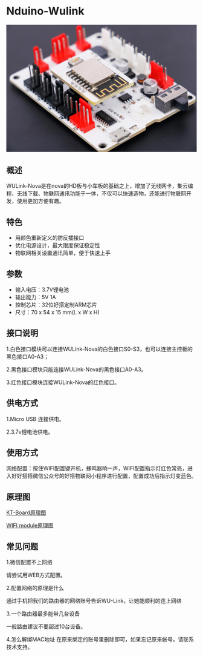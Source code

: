 # Nduino-Wulink

![](../../.gitbook/assets/wulink-nova-1.png)

## 概述
WULink-Nova是在nova的HD板与小车板的基础之上，增加了无线网卡，集云编程、无线下载、物联网通讯功能于一体，不仅可以快速造物，还能进行物联网开发，使用更加方便有趣。

## 特色
- 用颜色重新定义的防反插接口
- 优化电源设计，最大限度保证稳定性
- 物联网相关设置通讯简单，便于快速上手

## 参数
- 输入电压：3.7V锂电池
- 输出能力：5V 1A
- 控制芯片：32位好搭定制ARM芯片 
- 尺寸：70 x 54 x 15 mm(L x W x H)

## 接口说明


1.白色接口模块可以连接WULink-Nova的白色接口S0-S3，也可以连接主控板的黑色接口A0-A3；

2.黑色接口模块只能连接WULink-Nova的黑色接口A0-A3。

3.红色接口模块连接WULink-Nova的红色接口。

## 供电方式
1.Micro USB 连接供电。

2.3.7v锂电池供电。

## 使用方式
网络配置：按住WIFI配置键开机，蜂鸣器响一声，WIFI配置指示灯红色常亮，进入好好搭搭微信公众号的好搭物联网小程序进行配置，配置成功后指示灯变蓝色。

## 原理图

[KT-Board原理图]()

[WIFI module原理图]()

## 常见问题
1.微信配置不上网络

请尝试用WEB方式配置。

2.配置网络的原理是什么

通过手机把我们的路由器的网络账号告诉WU-Link，让她能顺利的连上网络

3.一个路由器最多能带几台设备

一般路由建议不要超过10台设备。

4.怎么解绑MAC地址
在原来绑定的账号里删除即可，如果忘记原来帐号，请联系技术支持。
